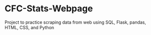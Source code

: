 # CFC-Stats-Webpage
Project to practice scraping data from web using SQL, Flask, pandas, HTML, CSS, and Python

